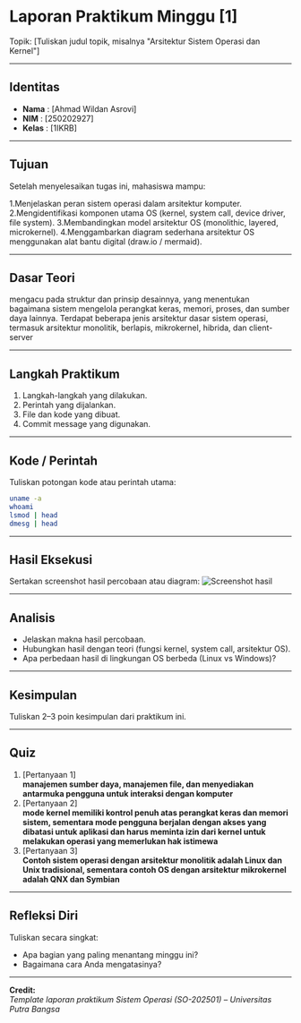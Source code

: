 
# Laporan Praktikum Minggu [1]
Topik: [Tuliskan judul topik, misalnya "Arsitektur Sistem Operasi dan Kernel"]

---

## Identitas
- **Nama**  : [Ahmad Wildan Asrovi]  
- **NIM**   : [250202927]  
- **Kelas** : [1IKRB]

---

## Tujuan
Setelah menyelesaikan tugas ini, mahasiswa mampu:

1.Menjelaskan peran sistem operasi dalam arsitektur komputer.
2.Mengidentifikasi komponen utama OS (kernel, system call, device driver, file system).
3.Membandingkan model arsitektur OS (monolithic, layered, microkernel).
4.Menggambarkan diagram sederhana arsitektur OS menggunakan alat bantu digital (draw.io / mermaid).

---

## Dasar Teori
mengacu pada struktur dan prinsip desainnya, yang menentukan bagaimana sistem mengelola perangkat keras, memori, proses, dan sumber daya lainnya. Terdapat beberapa jenis arsitektur dasar sistem operasi, termasuk arsitektur monolitik, berlapis, mikrokernel, hibrida, dan client-server

---

## Langkah Praktikum
1. Langkah-langkah yang dilakukan.  
2. Perintah yang dijalankan.  
3. File dan kode yang dibuat.  
4. Commit message yang digunakan.

---

## Kode / Perintah
Tuliskan potongan kode atau perintah utama:
```bash
uname -a
whoami
lsmod | head
dmesg | head
```

---

## Hasil Eksekusi
Sertakan screenshot hasil percobaan atau diagram:
![Screenshot hasil](screenshots/example.png)

---

## Analisis
- Jelaskan makna hasil percobaan.  
- Hubungkan hasil dengan teori (fungsi kernel, system call, arsitektur OS).  
- Apa perbedaan hasil di lingkungan OS berbeda (Linux vs Windows)?  

---

## Kesimpulan
Tuliskan 2–3 poin kesimpulan dari praktikum ini.

---

## Quiz
1. [Pertanyaan 1]  
   **manajemen sumber daya, manajemen file, dan menyediakan antarmuka pengguna untuk interaksi dengan komputer**  
2. [Pertanyaan 2]  
   **mode kernel memiliki kontrol penuh atas perangkat keras dan memori sistem, sementara mode pengguna berjalan dengan akses yang dibatasi untuk aplikasi dan harus meminta izin dari kernel untuk melakukan operasi yang memerlukan hak istimewa**  
3. [Pertanyaan 3]  
   **Contoh sistem operasi dengan arsitektur monolitik adalah Linux dan Unix tradisional, sementara contoh OS dengan arsitektur mikrokernel adalah QNX dan Symbian**  

---

## Refleksi Diri
Tuliskan secara singkat:
- Apa bagian yang paling menantang minggu ini?  
- Bagaimana cara Anda mengatasinya?  

---

**Credit:**  
_Template laporan praktikum Sistem Operasi (SO-202501) – Universitas Putra Bangsa_
